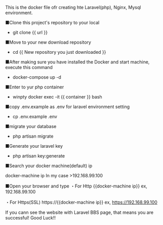 This is the docker file ofr creating hte Laravel(php), Nginx, Mysql environment.

■Clone this project's repository to your local
- git clone {{ url }}

■Move to your new download repository
- cd {{ New repository you just downloaded }}

■After making sure you have installed the Docker and start machine,
execute this command
- docker-compose up -d

■Enter to yur php container
- winpty docker exec -it {{ container }} bash

■copy .env.example as .env for laravel environment setting
- cp .env.example .env

■migrate your database
- php artisan migrate

■Generate your laravel key
- php artisan key:generate

■Search your docker machine(default) ip

docker-machine ip
In my case >192.168.99.100


■Open your browser and type 
・For Http
{{docker-machine ip}} ex, 192.168.99.100

・For Https(SSL)
https://{{docker-machine ip}} ex, https://192.168.99.100

If you cann see the website with Laravel BBS page, that means you are successful!
Good Luck!!


